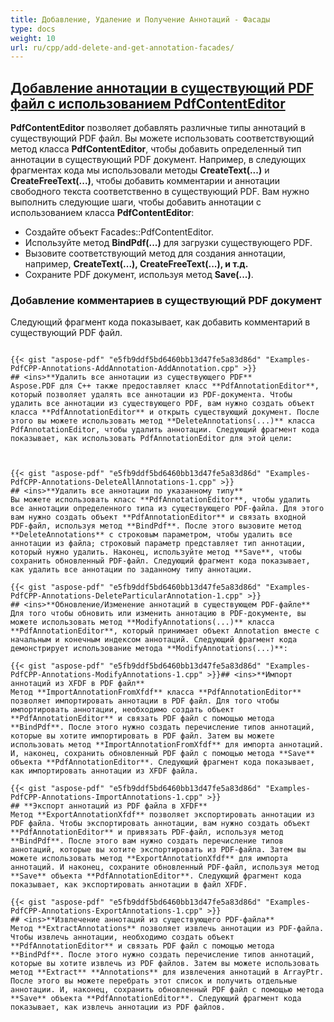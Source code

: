 ```yaml
---
title: Добавление, Удаление и Получение Аннотаций - Фасады
type: docs
weight: 10
url: ru/cpp/add-delete-and-get-annotation-facades/
---
```


## <ins>**Добавление аннотации в существующий PDF файл с использованием PdfContentEditor**
**PdfContentEditor** позволяет добавлять различные типы аннотаций в существующий PDF файл. Вы можете использовать соответствующий метод класса **PdfContentEditor**, чтобы добавить определенный тип аннотации в существующий PDF документ. Например, в следующих фрагментах кода мы использовали методы **CreateText(...)** и **CreateFreeText(...)**, чтобы добавить комментарии и аннотации свободного текста соответственно в существующий PDF. Вам нужно выполнить следующие шаги, чтобы добавить аннотации с использованием класса **PdfContentEditor**:

- Создайте объект Facades::PdfContentEditor.
- Используйте метод **BindPdf(...)** для загрузки существующего PDF.
- Вызовите соответствующий метод для создания аннотации, например, **CreateText(...), CreateFreeText(...), и т.д.**
- Сохраните PDF документ, используя метод **Save(...)**.
### **Добавление комментариев в существующий PDF документ**

Следующий фрагмент кода показывает, как добавить комментарий в существующий PDF файл.
```

{{< gist "aspose-pdf" "e5fb9ddf5bd6460bb13d47fe5a83d86d" "Examples-PdfCPP-Annotations-AddAnnotation-AddAnnotation.cpp" >}}
## <ins>**Удалить все аннотации из существующего PDF**
Aspose.PDF для C++ также предоставляет класс **PdfAnnotationEditor**, который позволяет удалять все аннотации из PDF-документа. Чтобы удалить все аннотации из существующего PDF, вам нужно создать объект класса **PdfAnnotationEditor** и открыть существующий документ. После этого вы можете использовать метод **DeleteAnnotations(...)** класса PdfAnnotationEditor, чтобы удалить аннотации. Следующий фрагмент кода показывает, как использовать PdfAnnotationEditor для этой цели:



{{< gist "aspose-pdf" "e5fb9ddf5bd6460bb13d47fe5a83d86d" "Examples-PdfCPP-Annotations-DeleteAllAnnotations-1.cpp" >}}
## <ins>**Удалить все аннотации по указанному типу**
Вы можете использовать класс **PdfAnnotationEditor**, чтобы удалить все аннотации определенного типа из существующего PDF-файла. Для этого вам нужно создать объект **PdfAnnotationEditor** и связать входной PDF-файл, используя метод **BindPdf**. После этого вызовите метод **DeleteAnnotations** с строковым параметром, чтобы удалить все аннотации из файла; строковый параметр представляет тип аннотации, который нужно удалить. Наконец, используйте метод **Save**, чтобы сохранить обновленный PDF-файл. Следующий фрагмент кода показывает, как удалить все аннотации по заданному типу аннотации.

{{< gist "aspose-pdf" "e5fb9ddf5bd6460bb13d47fe5a83d86d" "Examples-PdfCPP-Annotations-DeleteParticularAnnotation-1.cpp" >}}
## <ins>**Обновление/Изменение аннотаций в существующем PDF-файле**
Для того чтобы обновить или изменить аннотацию в PDF-документе, вы можете использовать метод **ModifyAnnotations(...)** класса **PdfAnnotationEditor**, который принимает объект Annotation вместе с начальным и конечным индексом аннотаций. Следующий фрагмент кода демонстрирует использование метода **ModifyAnnotations(...)**:

{{< gist "aspose-pdf" "e5fb9ddf5bd6460bb13d47fe5a83d86d" "Examples-PdfCPP-Annotations-ModifyAnnotations-1.cpp" >}}## <ins>**Импорт аннотаций из XFDF в PDF файл**
Метод **ImportAnnotationFromXfdf** класса **PdfAnnotationEditor** позволяет импортировать аннотации в PDF файл. Для того чтобы импортировать аннотации, необходимо создать объект **PdfAnnotationEditor** и связать PDF файл с помощью метода **BindPdf**. После этого нужно создать перечисление типов аннотаций, которые вы хотите импортировать в PDF файл. Затем вы можете использовать метод **ImportAnnotationFromXfdf** для импорта аннотаций. И, наконец, сохранить обновленный PDF файл с помощью метода **Save** объекта **PdfAnnotationEditor**. Следующий фрагмент кода показывает, как импортировать аннотации из XFDF файла.

{{< gist "aspose-pdf" "e5fb9ddf5bd6460bb13d47fe5a83d86d" "Examples-PdfCPP-Annotations-ImportAnnotations-1.cpp" >}}
## **Экспорт аннотаций из PDF файла в XFDF**
Метод **ExportAnnotationXfdf** позволяет экспортировать аннотации из PDF файла. Чтобы экспортировать аннотации, вам нужно создать объект **PdfAnnotationEditor** и привязать PDF-файл, используя метод **BindPdf**. После этого вам нужно создать перечисление типов аннотаций, которые вы хотите экспортировать из PDF-файла. Затем вы можете использовать метод **ExportAnnotationXfdf** для импорта аннотаций. И наконец, сохраните обновленный PDF-файл, используя метод **Save** объекта **PdfAnnotationEditor**. Следующий фрагмент кода показывает, как экспортировать аннотации в файл XFDF.

{{< gist "aspose-pdf" "e5fb9ddf5bd6460bb13d47fe5a83d86d" "Examples-PdfCPP-Annotations-ExportAnnotations-1.cpp" >}}
## <ins>**Извлечение аннотаций из существующего PDF-файла**
Метод **ExtractAnnotations** позволяет извлечь аннотации из PDF-файла. Чтобы извлечь аннотации, необходимо создать объект **PdfAnnotationEditor** и связать PDF файл с помощью метода **BindPdf**. После этого нужно создать перечисление типов аннотаций, которые вы хотите извлечь из PDF файлов. Затем вы можете использовать метод **Extract** **Annotations** для извлечения аннотаций в ArrayPtr. После этого вы можете перебрать этот список и получить отдельные аннотации. И, наконец, сохранить обновленный PDF файл с помощью метода **Save** объекта **PdfAnnotationEditor**. Следующий фрагмент кода показывает, как извлечь аннотации из PDF файлов.